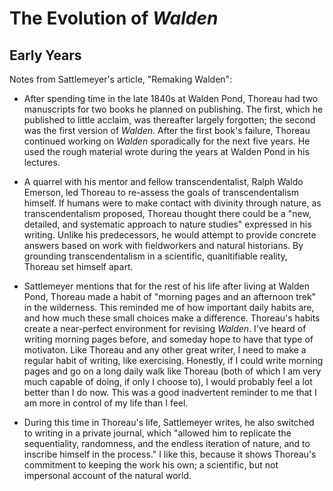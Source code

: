# The Evolution of *Walden*
## Early Years
Notes from Sattlemeyer's article, "Remaking Walden":
- After spending time in the late 1840s at Walden Pond, Thoreau had two manuscripts for two books he planned on publishing. The first, which he published to little acclaim, was thereafter largely forgotten; the second was the first version of *Walden*. After the first book's failure, Thoreau continued working on *Walden* sporadically for the next five years. He used the rough material wrote during the years at Walden Pond in his lectures. 

- A quarrel with his mentor and fellow transcendentalist, Ralph Waldo Emerson, led Thoreau to re-assess the goals of transcendentalism himself. If humans were to make contact with divinity through nature, as transcendentalism proposed, Thoreau thought there could be a "new, detailed, and systematic approach to nature studies" expressed in his writing. Unlike his predecessors, he would attempt to provide concrete answers based on work with fieldworkers and natural historians. By grounding transcendentalism in a scientific, quanitifiable reality, Thoreau set himself apart. 

- Sattlemeyer mentions that for the rest of his life after living at Walden Pond, Thoreau made a habit of "morning pages and an afternoon trek" in the wilderness. This reminded me of how important daily habits are, and how much these small choices make a difference. Thoreau's habits create a near-perfect environment for revising *Walden*. I've heard of writing morning pages before, and someday hope to have that type of motivaton. Like Thoreau and any other great writer, I need to make a regular habit of writing, like exercising. Honestly, if I could write morning pages and go on a long daily walk like Thoreau (both of which I am very much capable of doing, if only I choose to), I would probably feel a lot better than I do now. This was a good inadvertent reminder to me that I am more in control of my life than I feel. 

- During this time in Thoreau's life, Sattlemeyer writes, he also switched to writing in a private journal, which "allowed him to replicate the sequentiality, randomness, and the endless iteration of nature, and to inscribe himself in the process." I like this, because it shows Thoreau's commitment to keeping the work his own; a scientific, but not impersonal account of the natural world. 